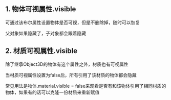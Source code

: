 ## 1. 物体可视属性.visible

可通过该布尔属性设置物体是否可视，但是不删除掉，随时可以恢复

父对象如果隐藏了，子对象都会跟着隐藏

## 2. 材质可视属性.visible

除了继承Object3D的物体有这个属性之外，材质也有可视属性

当材质可视属性设置为false后，所有引用了该材质的物体都会隐藏

常见用法是物体.material.visible = false来观看是否有和该物体引用了相同材质的物体，如果有的话可以克隆一份材质来重新赋值

